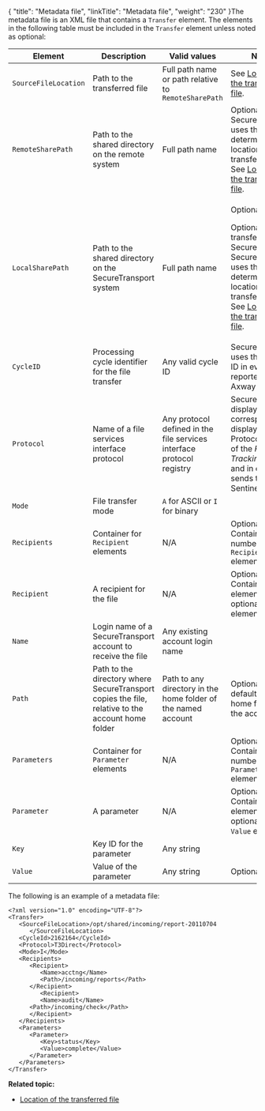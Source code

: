 {
    "title": "Metadata file",
    "linkTitle": "Metadata file",
    "weight": "230"
}The metadata file is an XML file that contains a `Transfer` element. The elements in the following table must be included in the `Transfer` element unless noted as optional:

<table>
   <thead>
      <tr>
<th class="HeadE-Column1-Header1">Element         </th>
<th class="HeadE-Column1-Header1">Description         </th>
<th class="HeadE-Column1-Header1">Valid values         </th>
<th class="HeadD-Column1-Header1">Notes         </th>
      </tr>
   </thead>
   <tbody>
      <tr>
         <td><code>SourceFileLocation</code>         </td>
         <td>Path to the transferred file         </td>
         <td>Full path name or path relative to <code>RemoteSharePath</code>         </td>
         <td>See <a href="../c_st_location_of_transferred_file#FileServicesInterfaceTransfers_2548184958_1062250" class="MCXref xref">Location of the transferred file</a>.         </td>
      </tr>
      <tr>
         <td><code>RemoteSharePath</code>         </td>
         <td>Path to the shared directory on the remote system         </td>
         <td>Full path name         </td>
         <td>Optional. <span class="mc-variable axway_variables.Component_Short_Name variable">SecureTransport</span> uses this to determine the location of the transferred file. See <a href="../c_st_location_of_transferred_file#FileServicesInterfaceTransfers_2548184958_1062250" class="MCXref xref">Location of the transferred file</a>.         </td>
      </tr>
      <tr>
         <td><code>LocalSharePath</code>         </td>
         <td>Path to the shared directory on the <span class="mc-variable axway_variables.Component_Short_Name variable">SecureTransport</span> system         </td>
         <td>Full path name         </td>
         <td><p>Optional.</p>
<p>Optional for transfers to <span class="mc-variable axway_variables.Component_Short_Name variable">SecureTransport</span>. <span class="mc-variable axway_variables.Component_Short_Name variable">SecureTransport</span> uses this to determine the location of the transferred file. See <a href="../c_st_location_of_transferred_file#FileServicesInterfaceTransfers_2548184958_1062250" class="MCXref xref">Location of the transferred file</a>.</p>         </td>
      </tr>
      <tr>
         <td><code>CycleID</code>         </td>
         <td>Processing cycle identifier for the file transfer         </td>
         <td>Any valid cycle ID         </td>
         <td><span class="mc-variable axway_variables.Component_Short_Name variable">SecureTransport</span> uses this cycle ID in events reported to <span class="mc-variable axway_variables.Company_Name variable">Axway</span> Sentinel.         </td>
      </tr>
      <tr>
         <td><code>Protocol</code>         </td>
         <td>Name of a file services interface protocol         </td>
         <td>Any protocol defined in the file services interface protocol registry         </td>
         <td><span class="mc-variable axway_variables.Component_Short_Name variable">SecureTransport</span> displays the corresponding display name in Protocol column of the <em>File Tracking</em> page and in events it sends to <span class="mc-variable axway_variables.Company_Name variable">Axway</span> Sentinel.         </td>
      </tr>
      <tr>
         <td><code>Mode</code>         </td>
         <td>File transfer mode         </td>
         <td><code>A</code> for ASCII or <code>I</code> for binary         </td>
         <td>          </td>
      </tr>
      <tr>
         <td><code>Recipients</code>         </td>
         <td>Container for <code>Recipient</code> elements         </td>
         <td>N/A         </td>
         <td>Optional. Contains any number of <code>Recipient</code> elements.         </td>
      </tr>
      <tr>
         <td><code>Recipient</code>         </td>
         <td>A recipient for the file         </td>
         <td>N/A         </td>
         <td>Optional. Contains a <code>Name</code> element and, optionally, a <code>Path</code> element         </td>
      </tr>
      <tr>
         <td><code>Name</code>         </td>
         <td>Login name of a <span class="mc-variable axway_variables.Component_Short_Name variable">SecureTransport</span> account to receive the file         </td>
         <td>Any existing account login name         </td>
         <td>          </td>
      </tr>
      <tr>
         <td><code>Path</code>         </td>
         <td>Path to the directory where <span class="mc-variable axway_variables.Component_Short_Name variable">SecureTransport</span> copies the file, relative to the account home folder         </td>
         <td>Path to any directory in the home folder of the named account         </td>
         <td>Optional. The default is the home folder of the account.         </td>
      </tr>
      <tr>
         <td><code>Parameters</code>         </td>
         <td>Container for <code>Parameter</code> elements         </td>
         <td>N/A         </td>
         <td>Optional. Contains any number of <code>Parameter</code> elements.         </td>
      </tr>
      <tr>
         <td><code>Parameter</code>         </td>
         <td>A parameter         </td>
         <td>N/A         </td>
         <td>Optional. Contains a <code>Key</code> element and, optionally, a <code>Value</code> element.         </td>
      </tr>
      <tr>
         <td><code>Key</code>         </td>
         <td>Key ID for the parameter         </td>
         <td>Any string         </td>
         <td>          </td>
      </tr>
      <tr>
         <td><code>Value</code>         </td>
         <td>Value of the parameter         </td>
         <td>Any string         </td>
         <td>Optional.         </td>
      </tr>
   </tbody>
</table>

The following is an example of a metadata file:



    <?xml version="1.0" encoding="UTF-8"?>
    <Transfer>
       <SourceFileLocation>/opt/shared/incoming/report-20110704
          </SourceFileLocation>
       <CycleId>2162164</CycleId>
       <Protocol>T3Direct</Protocol>
       <Mode>I</Mode>
       <Recipients>
          <Recipient>
             <Name>acctng</Name>
             <Path>/incoming/reports</Path>
          </Recipient> 
             <Recipient>
             <Name>audit</Name>
          <Path>/incoming/check</Path>
          </Recipient>
       </Recipients>
       <Parameters>
          <Parameter>
             <Key>status</Key>
             <Value>complete</Value>
          </Parameter>
       </Parameters>
    </Transfer>

**Related topic:**

-   <a href="../c_st_location_of_transferred_file" class="MCXref xref">Location of the transferred file</a>
